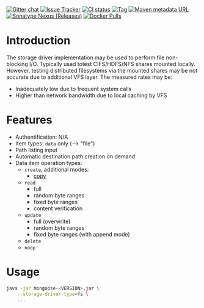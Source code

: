 [![Gitter chat](https://badges.gitter.im/emc-mongoose.png)](https://gitter.im/emc-mongoose)
[![Issue Tracker](https://img.shields.io/badge/Issue-Tracker-red.svg)](https://mongoose-issues.atlassian.net/projects/GOOSE)
[![CI status](https://gitlab.com/emc-mongoose/mongoose-storage-driver-fs/badges/master/pipeline.svg)](https://gitlab.com/emc-mongoose/mongoose-storage-driver-fs/commits/master)
[![Tag](https://img.shields.io/github/tag/emc-mongoose/mongoose-storage-driver-fs.svg)](https://github.com/emc-mongoose/mongoose-storage-driver-fs/tags)
[![Maven metadata URL](https://img.shields.io/maven-metadata/v/http/central.maven.org/maven2/com/github/emc-mongoose/mongoose-storage-driver-fs/maven-metadata.xml.svg)](http://central.maven.org/maven2/com/github/emc-mongoose/mongoose-storage-driver-fs)
[![Sonatype Nexus (Releases)](https://img.shields.io/nexus/r/http/oss.sonatype.org/com.github.emc-mongoose/mongoose-storage-driver-fs.svg)](http://oss.sonatype.org/com.github.emc-mongoose/mongoose-storage-driver-fs)
[![Docker Pulls](https://img.shields.io/docker/pulls/emcmongoose/mongoose-storage-driver-fs.svg)](https://hub.docker.com/r/emcmongoose/mongoose-storage-driver-fs/)

# Introduction

The storage driver implementation may be used to perform file non-blocking I/O. Typically used totest CIFS/HDFS/NFS
shares mounted locally. However, testing distributed filesystems via the mounted shares may be not accurate due to
additional VFS layer. The measured rates may be:
* Inadequately low due to frequent system calls
* Higher than network bandwidth due to local caching by VFS

# Features

* Authentification: N/A
* Item types: `data` only (--> "file")
* Path listing input
* Automatic destination path creation on demand
* Data item operation types:
    * `create`, additional modes:
        * [copy](../../../../../doc/design/copy_mode/README.md)
    * `read`
        * full
        * random byte ranges
        * fixed byte ranges
        * content verification
    * `update`
        * full (overwrite)
        * random byte ranges
        * fixed byte ranges (with append mode)
    * `delete`
    * `noop`

# Usage

```bash
java -jar mongoose-<VERSION>.jar \
    --storage-driver-type=fs \
    ...
```
